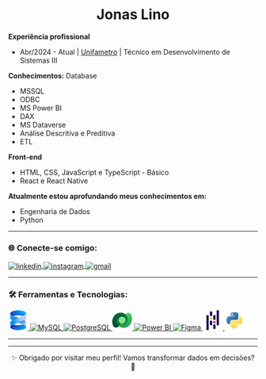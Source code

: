 <h1 align="center">Jonas Lino</h1>

**Experiência profissional**
- Abr/2024 - Atual | [Unifametro](https://unifametro.edu.br/) | Técnico em Desenvolvimento de Sistemas III

**Conhecimentos:**
Database
- MSSQL
- ODBC
- MS Power BI
- DAX
- MS Dataverse
- Análise Descritiva e Preditiva
- ETL

**Front-end**
- HTML, CSS, JavaScript e TypeScript - Básico
- React e React Native


**Atualmente estou aprofundando meus conhecimentos em:**
- Engenharia de Dados
- Python

---

<h3 align="left">🌐 Conecte-se comigo:</h3>
<p align="left">
  <a href="https://www.linkedin.com/in/jonaslino/" target="_blank">
    <img align="center" src="https://raw.githubusercontent.com/rahuldkjain/github-profile-readme-generator/master/src/images/icons/Social/linked-in-alt.svg" alt="linkedin" height="30" width="40" />
  </a>
  <a href="https://instagram.com/jonas.linoo" target="_blank">
    <img align="center" src="https://raw.githubusercontent.com/rahuldkjain/github-profile-readme-generator/master/src/images/icons/Social/instagram.svg" alt="instagram" height="30" width="40" />
  </a>
  <a href="mailto:jonasplino@gmail.com" target="_blank">
    <img align="center" src="https://raw.githubusercontent.com/gauravghongde/social-icons/master/SVG/Color/Gmail.svg" alt="gmail" height="30" width="40" />
  </a>
</p>


---

<h3 align="left">🛠️ Ferramentas e Tecnologias:</h3>
<p align="left">

  <!-- SSMS -->
  <a href="https://www.microsoft.com/en-us/sql-server" target="_blank" rel="noreferrer">
    <img src="https://github.com/JonasLino/image/blob/e8512da625587ebee69456615764b263eedc0b43/ssms.svg" alt="SQL Server" width="40" height="40"/>
  </a>

  <!-- MySQL -->
  <a href="https://www.mysql.com/" target="_blank" rel="noreferrer">
    <img src="https://www.vectorlogo.zone/logos/mysql/mysql-icon.svg" alt="MySQL" width="40" height="40"/>
  </a>

  <!-- PostgreSQL -->
  <a href="https://www.postgresql.org" target="_blank" rel="noreferrer">
    <img src="https://www.vectorlogo.zone/logos/postgresql/postgresql-icon.svg" alt="PostgreSQL" width="40" height="40"/>
  </a>

  <!-- Dataverse -->
  <a href="https://learn.microsoft.com/pt-br/power-apps/maker/data-platform/data-platform-intro" target="_blank" rel="noreferrer">
    <img src="https://raw.githubusercontent.com/JonasLino/image/0065a4f28a0fe55a1af12e10c5d812a9037e3508/dataverse.svg" alt="Dataverse" width="40" height="40"/>
  </a>

  <!-- Power BI -->
  <a href="https://powerbi.microsoft.com/" target="_blank" rel="noreferrer">
    <img src="https://upload.wikimedia.org/wikipedia/commons/c/cf/New_Power_BI_Logo.svg" alt="Power BI" width="40" height="40"/>
  </a>

  <!-- Figma -->
  <a href="https://www.figma.com/" target="_blank" rel="noreferrer">
    <img src="https://www.vectorlogo.zone/logos/figma/figma-icon.svg" alt="Figma" width="40" height="40"/>
  </a>

  <!-- Pandas -->
  <a href="https://pandas.pydata.org/" target="_blank" rel="noreferrer">
    <img src="https://raw.githubusercontent.com/devicons/devicon/2ae2a900d2f041da66e950e4d48052658d850630/icons/pandas/pandas-original.svg" alt="Pandas" width="40" height="40"/>
  </a>

  <!-- Python -->
  <a href="https://www.python.org/" target="_blank" rel="noreferrer">
    <img src="https://raw.githubusercontent.com/devicons/devicon/master/icons/python/python-original.svg" alt="Python" width="40" height="40"/>
  </a>

</p>



---



---

<p align="center">✨ Obrigado por visitar meu perfil! Vamos transformar dados em decisões? 🚀</p>
